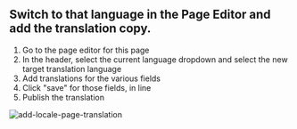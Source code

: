 ## Switch to that language in the Page Editor and add the translation copy.

1. Go to the page editor for this page
2. In the header, select the current language dropdown and select the new target translation language
3. Add translations for the various fields
4. Click "save" for those fields, in line
5. Publish the translation

![add-locale-page-translation](https://user-images.githubusercontent.com/237556/151366182-704aca6c-b80e-4164-a2c9-c95ef87a2bc2.gif)
